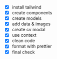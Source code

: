 - [x] install tailwind
- [x] create components
- [x] create models
- [x] add data & images
- [x] create cv modal
- [x] use context
- [x] clean code
- [x] format with prettier
- [x] final check